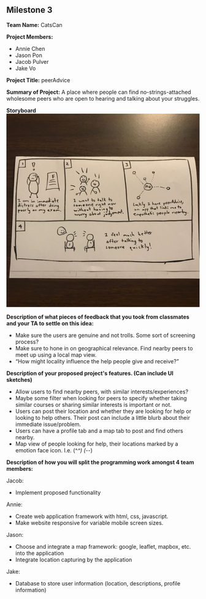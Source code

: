 ## Milestone 3

**Team Name:** CatsCan

**Project Members:**
* Annie Chen
* Jason Pon
* Jacob Pulver
* Jake Vo

**Project Title:** peerAdvice

**Summary of Project:** 
A place where people can find no-strings-attached wholesome peers who are open to hearing and talking about your struggles.

**Storyboard**
![Storyboard9](/storyboards/storyboard9.jpg)

**Description of what pieces of feedback that you took from classmates and your TA to settle on this idea:**
* Make sure the users are genuine and not trolls. Some sort of screening process?
* Make sure to hone in on geographical relevance. Find nearby peers to meet up using a local map view.
* “How might locality influence the help people give and receive?”

**Description of your proposed project's features. (Can include UI sketches)**
* Allow users to find nearby peers, with similar interests/experiences?
* Maybe some filter when looking for peers to specify whether taking similar courses or sharing similar interests is important or not.
* Users can post their location and whether they are looking for help or looking to help others. Their post can include a little blurb about their immediate issue/problem.
* Users can have a profile tab and a map tab to post and find others nearby.
* Map view of people looking for help, their locations marked by a emotion face icon. I.e. (^_^) (-_-)

**Description of how you will split the programming work amongst 4 team members:**

Jacob:
* Implement proposed functionality  

Annie: 
* Create web application framework with html, css, javascript.
* Make website responsive for variable mobile screen sizes.

Jason:
* Choose and integrate a map framework: google, leaflet, mapbox, etc. into the application
* Integrate location capturing by the application

Jake: 
* Database to store user information (location, descriptions, profile information)